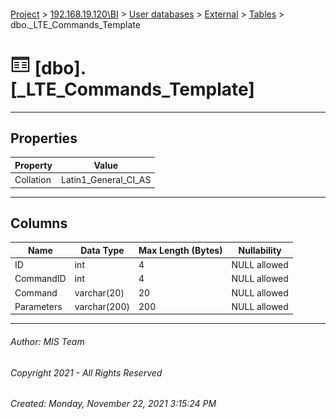 #### 

[Project](../../../../index.md) > [192.168.19.120\\BI](../../../index.md) > [User databases](../../index.md) > [External](../index.md) > [Tables](Tables.md) > dbo._LTE_Commands_Template

# ![Tables](../../../../Images/Table32.png) [dbo].[_LTE_Commands_Template]

---

## <a name="#properties"></a>Properties

| Property | Value |
|---|---|
| Collation | Latin1_General_CI_AS |


---

## <a name="#columns"></a>Columns

| Name | Data Type | Max Length (Bytes) | Nullability |
|---|---|---|---|
| ID | int | 4 | NULL allowed |
| CommandID | int | 4 | NULL allowed |
| Command | varchar(20) | 20 | NULL allowed |
| Parameters | varchar(200) | 200 | NULL allowed |


---

###### Author:  MIS Team

###### Copyright 2021 - All Rights Reserved

###### Created: Monday, November 22, 2021 3:15:24 PM

